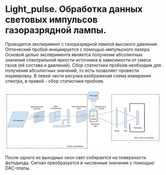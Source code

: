# Light_pulse. Обработка данных световых импульсов газоразрядной лампы.
 
 Проводится эксперимент с газоразрядной лампой высокого давления. Оптический пробой инициируется с помощью импульсного лазера. 
 Основой целью эксперимента является получение абсолютных значений спектральной яркости источника в зависимости от смеси газов (её состава и давлений). Сбор статистики пробоев необходим для получения абсолютных значений, то есть позволяет провести нормировку.
 В левой части рисунка изображеная схема измерения спектра, в правой - сбор статистики пробоев.
 
 ![Иллюстрация к проекту](https://github.com/numbersixvs/Light_pulse/blob/master/experiment.png)
 
 После одного из выходных окон свет собирается на поверхности фотодиода. Сигнал преобразуется в численные значения с помощью DAC-платы. 
